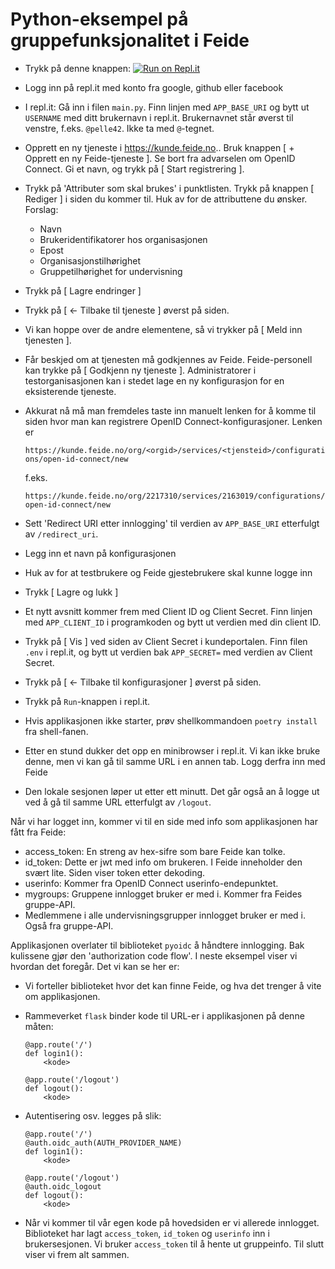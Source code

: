 # Python-eksempel på gruppefunksjonalitet i Feide

- Trykk på denne knappen: [![Run on Repl.it](https://repl.it/badge/github/jhellan/example4)](https://repl.it/github/jhellan/example4)

- Logg inn på repl.it med konto fra google, github eller facebook

- I repl.it: Gå inn i filen `main.py`. Finn linjen med `APP_BASE_URI` og bytt ut `USERNAME` med ditt brukernavn i repl.it. Brukernavnet står øverst til venstre, f.eks. `@pelle42`. Ikke ta med `@`-tegnet.

- Opprett en ny tjeneste i https://kunde.feide.no.. Bruk knappen [ + Opprett en ny Feide-tjeneste ]. Se bort fra advarselen om OpenID Connect. Gi et navn, og trykk på [ Start registrering ].

- Trykk på 'Attributer som skal brukes' i punktlisten. Trykk på knappen [ Rediger ] i siden du kommer til. Huk av for de
  attributtene du ønsker. Forslag:

  - Navn
  - Brukeridentifikatorer hos organisasjonen
  - Epost
  - Organisasjonstilhørighet
  - Gruppetilhørighet for undervisning

- Trykk på [ Lagre endringer ]

- Trykk på [ &lt;- Tilbake til tjeneste ] øverst på siden.

- Vi kan hoppe over de andre elementene, så vi trykker på [ Meld inn tjenesten ].

- Får beskjed om at tjenesten må godkjennes av Feide. Feide-personell kan trykke på [ Godkjenn ny tjeneste ].
  Administratorer i testorganisasjonen kan i stedet lage en ny konfigurasjon for en eksisterende tjeneste.

- Akkurat nå må man fremdeles taste inn manuelt lenken for å komme til siden hvor man kan registrere OpenID
  Connect-konfigurasjoner. Lenken er

  `https://kunde.feide.no/org/<orgid>/services/<tjensteid>/configurations/open-id-connect/new`

  f.eks.

  `https://kunde.feide.no/org/2217310/services/2163019/configurations/open-id-connect/new`

- Sett 'Redirect URI etter innlogging' til verdien av `APP_BASE_URI` etterfulgt av `/redirect_uri`.

- Legg inn et navn på konfigurasjonen

- Huk av for at testbrukere og Feide gjestebrukere skal kunne logge inn

- Trykk [ Lagre og lukk ]

- Et nytt avsnitt kommer frem med Client ID og Client Secret. Finn linjen med `APP_CLIENT_ID` i programkoden og bytt ut
  verdien med din client ID.

- Trykk på [ Vis ] ved siden av Client Secret i kundeportalen. Finn filen `.env` i repl.it, og bytt ut verdien bak `APP_SECRET=` med verdien av Client Secret.


- Trykk på [ &lt;- Tilbake til konfigurasjoner ] øverst på siden.

- Trykk på `Run`-knappen i repl.it.

- Hvis applikasjonen ikke starter, prøv shellkommandoen `poetry install` fra shell-fanen.

- Etter en stund dukker det opp en minibrowser i repl.it. Vi kan ikke bruke denne, men vi kan gå til samme URL i en annen tab. Logg derfra inn med Feide

- Den lokale sesjonen løper ut etter ett minutt. Det går også an å logge ut ved å gå til samme URL etterfulgt av `/logout`.

Når vi har logget inn, kommer vi til en side med info som applikasjonen har fått fra Feide:

- access\_token: En streng av hex-sifre som bare Feide kan tolke.
- id\_token: Dette er jwt med info om brukeren. I Feide inneholder den svært lite.
  Siden viser token etter dekoding.
- userinfo: Kommer fra OpenID Connect userinfo-endepunktet.
- mygroups: Gruppene innlogget bruker er med i. Kommer fra Feides gruppe-API.
- Medlemmene i alle undervisningsgrupper innlogget bruker er med i. Også fra gruppe-API.

Applikasjonen overlater til biblioteket `pyoidc` å håndtere innlogging. Bak kulissene gjør den 'authorization code flow'. I neste eksempel viser vi hvordan det foregår. Det vi kan se her er:

- Vi forteller biblioteket hvor det kan finne Feide, og hva det trenger å vite om applikasjonen.

- Rammeverket `flask` binder kode til URL-er i applikasjonen på denne måten:

  ```
  @app.route('/')
  def login1():
      <kode>

  @app.route('/logout')
  def logout():
      <kode>

  ```

- Autentisering osv. legges på slik: 

  ```
  @app.route('/')
  @auth.oidc_auth(AUTH_PROVIDER_NAME)
  def login1():
      <kode>

  @app.route('/logout')
  @auth.oidc_logout
  def logout():
      <kode>

  ```

- Når vi kommer til vår egen kode på hovedsiden er vi allerede innlogget. Biblioteket har lagt `access_token`, `id_token` og `userinfo` inn i brukersesjonen. Vi bruker `access_token` til å hente ut gruppeinfo. Til slutt viser vi frem alt sammen.
